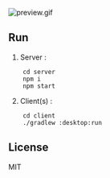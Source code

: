 ![preview.gif](https://github.com/doorbash/agar-io-ktx/blob/master/preview.gif?raw=true)

## Run
1) Server :
```
    cd server
    npm i
    npm start
```

2) Client(s) :
```
    cd client
    ./gradlew :desktop:run
```
## License

MIT